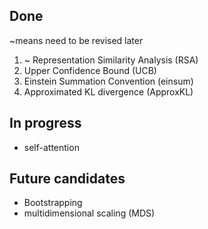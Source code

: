 ## Done
~means need to be revised later

1. ~ Representation Similarity Analysis (RSA) 
2. Upper Confidence Bound (UCB)
3. Einstein Summation Convention (einsum)
4. Approximated KL divergence (ApproxKL)

## In progress 

* self-attention 

## Future candidates

* Bootstrapping
* multidimensional scaling (MDS)

